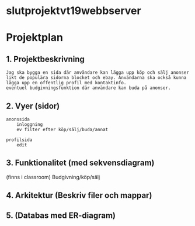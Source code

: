 # slutprojektvt19webbserver

# Projektplan

## 1. Projektbeskrivning
    Jag ska bygga en sida där användare kan lägga upp köp och sälj anonser likt de populära sidorna blocket och ebay. Användarna ska också kunna lägga upp en offentlig profil med kontaktinfo.
    eventuel budgivningsfunktion där användare kan buda på anonser.

## 2. Vyer (sidor)
    anonssida
        inloggning
        ev filter efter köp/sälj/buda/annat
    
    profilsida
        edit

## 3. Funktionalitet (med sekvensdiagram) 
(finns i classroom)
    Budgivning/köp/sälj

## 4. Arkitektur (Beskriv filer och mappar)

## 5. (Databas med ER-diagram)
    

